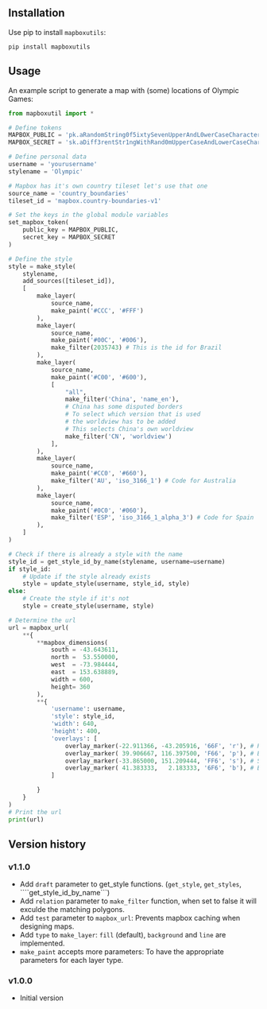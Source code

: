 ## Installation

Use pip to install ```mapboxutils```:

```
pip install mapboxutils
```

## Usage

An example script to generate a map
with (some) locations of Olympic Games:

```python
from mapboxutil import *

# Define tokens
MAPBOX_PUBLIC = 'pk.aRandomString0f5ixtySevenUpperAndL0werCaseCharactersAndNumb3rsPo1nt.andThenYet1other22M0re'
MAPBOX_SECRET = 'sk.aDiff3rentStr1ngWithRand0mUpperCaseAndLowerCaseCharactersAndNumbers.0fC0urseThese1sAreFak3'

# Define personal data
username = 'yourusername'
stylename = 'Olympic'

# Mapbox has it's own country tileset let's use that one
source_name = 'country_boundaries'
tileset_id = 'mapbox.country-boundaries-v1'

# Set the keys in the global module variables
set_mapbox_token(
    public_key = MAPBOX_PUBLIC,
    secret_key = MAPBOX_SECRET
)

# Define the style
style = make_style(
    stylename,
    add_sources([tileset_id]),
    [
        make_layer(
            source_name,
            make_paint('#CCC', '#FFF')
        ),
        make_layer(
            source_name,
            make_paint('#00C', '#006'),
            make_filter(2035743) # This is the id for Brazil
        ),
        make_layer(
            source_name,
            make_paint('#C00', '#600'),
            [
                "all",
                make_filter('China', 'name_en'),
                # China has some disputed borders
                # To select which version that is used
                # the worldview has to be added
                # This selects China's own worldview
                make_filter('CN', 'worldview')
            ],
        ),
        make_layer(
            source_name,
            make_paint('#CC0', '#660'),
            make_filter('AU', 'iso_3166_1') # Code for Australia
        ),
        make_layer(
            source_name,
            make_paint('#0C0', '#060'),
            make_filter('ESP', 'iso_3166_1_alpha_3') # Code for Spain
        ),
    ]
)

# Check if there is already a style with the name
style_id = get_style_id_by_name(stylename, username=username)
if style_id:
    # Update if the style already exists
    style = update_style(username, style_id, style)
else:
    # Create the style if it's not
    style = create_style(username, style)

# Determine the url
url = mapbox_url(
    **{
        **mapbox_dimensions(
            south = -43.643611,
            north =  53.550000,
            west  = -73.984444,
            east  = 153.638889,
            width = 600,
            height= 360
        ),
        **{
            'username': username,
            'style': style_id,
            'width': 640,
            'height': 400,
            'overlays': [
                overlay_marker(-22.911366, -43.205916, '66F', 'r'), # Rio de Janeiro
                overlay_marker( 39.906667, 116.397500, 'F66', 'p'), # Beijing / Peking
                overlay_marker(-33.865000, 151.209444, 'FF6', 's'), # Sidney
                overlay_marker( 41.383333,   2.183333, '6F6', 'b'), # Barcelona
            ]

        }
    }
)
# Print the url
print(url)
```


## Version history

### v1.1.0

- Add ```draft``` parameter to get_style functions. (```get_style```, ```get_styles```, ````get_style_id_by_name```)
- Add ```relation``` parameter to ```make_filter``` function, when set to false it will exculde the matching polygons.
- Add ```test``` parameter to ```mapbox_url```: Prevents mapbox caching when designing maps.
- Add ```type``` to ```make_layer```: ```fill``` (default), ```background``` and ```line``` are implemented.
- ```make_paint``` accepts more parameters: To have the appropriate parameters for each layer type.

### v1.0.0

- Initial version

